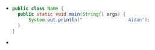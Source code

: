 - ```java
  public class Name {
  	public static void main(String[] args) {
  		System.out.println("                 Aidan");
  	}
  }
  ```
-